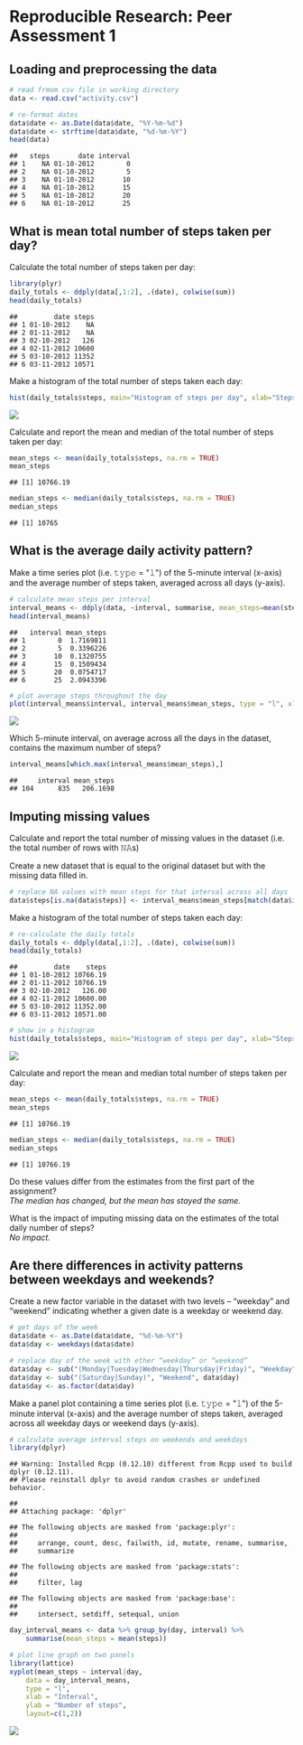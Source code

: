 # Reproducible Research: Peer Assessment 1

## Loading and preprocessing the data


```r
# read frmom csv file in working directory
data <- read.csv("activity.csv")

# re-format dates
data$date <- as.Date(data$date, "%Y-%m-%d")
data$date <- strftime(data$date, "%d-%m-%Y")
head(data)
```

```
##   steps       date interval
## 1    NA 01-10-2012        0
## 2    NA 01-10-2012        5
## 3    NA 01-10-2012       10
## 4    NA 01-10-2012       15
## 5    NA 01-10-2012       20
## 6    NA 01-10-2012       25
```

## What is mean total number of steps taken per day?

Calculate the total number of steps taken per day:

```r
library(plyr)
daily_totals <- ddply(data[,1:2], .(date), colwise(sum))
head(daily_totals)
```

```
##         date steps
## 1 01-10-2012    NA
## 2 01-11-2012    NA
## 3 02-10-2012   126
## 4 02-11-2012 10600
## 5 03-10-2012 11352
## 6 03-11-2012 10571
```

Make a histogram of the total number of steps taken each day:

```r
hist(daily_totals$steps, main="Histogram of steps per day", xlab="Steps per day")
```

![](PA1_template_files/figure-html/unnamed-chunk-3-1.png)<!-- -->

Calculate and report the mean and median of the total number of steps taken per day:


```r
mean_steps <- mean(daily_totals$steps, na.rm = TRUE)
mean_steps
```

```
## [1] 10766.19
```

```r
median_steps <- median(daily_totals$steps, na.rm = TRUE)
median_steps
```

```
## [1] 10765
```

## What is the average daily activity pattern?

Make a time series plot (i.e. 𝚝𝚢𝚙𝚎 = "𝚕") of the 5-minute interval (x-axis) and the average number of steps taken, averaged across all days (y-axis).


```r
# calculate mean steps per interval
interval_means <- ddply(data, ~interval, summarise, mean_steps=mean(steps, na.rm=TRUE))
head(interval_means)
```

```
##   interval mean_steps
## 1        0  1.7169811
## 2        5  0.3396226
## 3       10  0.1320755
## 4       15  0.1509434
## 5       20  0.0754717
## 6       25  2.0943396
```

```r
# plot average steps throughout the day
plot(interval_means$interval, interval_means$mean_steps, type = "l", xlab = "Interval", ylab = "Mean steps")
```

![](PA1_template_files/figure-html/unnamed-chunk-5-1.png)<!-- -->

Which 5-minute interval, on average across all the days in the dataset, contains the maximum number of steps?


```r
interval_means[which.max(interval_means$mean_steps),]
```

```
##     interval mean_steps
## 104      835   206.1698
```

## Imputing missing values
Calculate and report the total number of missing values in the dataset (i.e. the total number of rows with 𝙽𝙰s)

Create a new dataset that is equal to the original dataset but with the missing data filled in.

```r
# replace NA values with mean steps for that interval across all days
data$steps[is.na(data$steps)] <- interval_means$mean_steps[match(data$interval[is.na(data$steps)],interval_means$interval)]
```

Make a histogram of the total number of steps taken each day:

```r
# re-calculate the daily totals
daily_totals <- ddply(data[,1:2], .(date), colwise(sum))
head(daily_totals)
```

```
##         date    steps
## 1 01-10-2012 10766.19
## 2 01-11-2012 10766.19
## 3 02-10-2012   126.00
## 4 02-11-2012 10600.00
## 5 03-10-2012 11352.00
## 6 03-11-2012 10571.00
```

```r
# show in a histogram
hist(daily_totals$steps, main="Histogram of steps per day", xlab="Steps per day")
```

![](PA1_template_files/figure-html/unnamed-chunk-8-1.png)<!-- -->

Calculate and report the mean and median total number of steps taken per day:

```r
mean_steps <- mean(daily_totals$steps, na.rm = TRUE)
mean_steps
```

```
## [1] 10766.19
```

```r
median_steps <- median(daily_totals$steps, na.rm = TRUE)
median_steps
```

```
## [1] 10766.19
```

Do these values differ from the estimates from the first part of the assignment?  
*The  median has changed, but the mean has stayed the same.*

What is the impact of imputing missing data on the estimates of the total daily number of steps?  
*No impact.*

## Are there differences in activity patterns between weekdays and weekends?

Create a new factor variable in the dataset with two levels – “weekday” and “weekend” indicating whether a given date is a weekday or weekend day.


```r
# get days of the week
data$date <- as.Date(data$date, "%d-%m-%Y")
data$day <- weekdays(data$date)

# replace day of the week with ether “weekday” or “weekend”
data$day <- sub("(Monday|Tuesday|Wednesday|Thursday|Friday)", "Weekday", data$day)
data$day <- sub("(Saturday|Sunday)", "Weekend", data$day)
data$day <- as.factor(data$day)
```

Make a panel plot containing a time series plot (i.e. 𝚝𝚢𝚙𝚎 = "𝚕") of the 5-minute interval (x-axis) and the average number of steps taken, averaged across all weekday days or weekend days (y-axis).


```r
# calculate average interval steps on weekends and weekdays
library(dplyr)
```

```
## Warning: Installed Rcpp (0.12.10) different from Rcpp used to build dplyr (0.12.11).
## Please reinstall dplyr to avoid random crashes or undefined behavior.
```

```
## 
## Attaching package: 'dplyr'
```

```
## The following objects are masked from 'package:plyr':
## 
##     arrange, count, desc, failwith, id, mutate, rename, summarise,
##     summarize
```

```
## The following objects are masked from 'package:stats':
## 
##     filter, lag
```

```
## The following objects are masked from 'package:base':
## 
##     intersect, setdiff, setequal, union
```

```r
day_interval_means <- data %>% group_by(day, interval) %>% 
    summarise(mean_steps = mean(steps))

# plot line graph on two panels
library(lattice)
xyplot(mean_steps ~ interval|day, 
    data = day_interval_means,
    type = "l",
    xlab = "Interval",
    ylab = "Number of steps",
    layout=c(1,2))
```

![](PA1_template_files/figure-html/unnamed-chunk-11-1.png)<!-- -->

